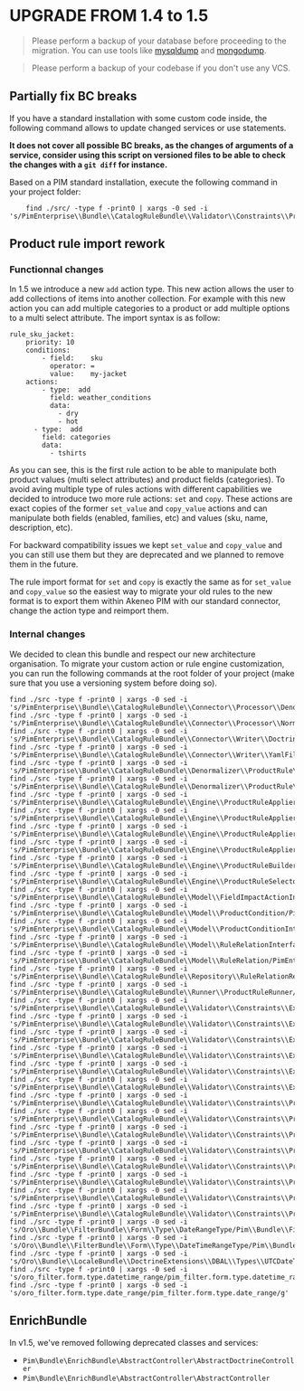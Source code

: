 # UPGRADE FROM 1.4 to 1.5

> Please perform a backup of your database before proceeding to the migration. You can use tools like  [mysqldump](http://dev.mysql.com/doc/refman/5.1/en/mysqldump.html) and [mongodump](http://docs.mongodb.org/manual/reference/program/mongodump/).

> Please perform a backup of your codebase if you don't use any VCS.

## Partially fix BC breaks

If you have a standard installation with some custom code inside, the following command allows to update changed services or use statements.

**It does not cover all possible BC breaks, as the changes of arguments of a service, consider using this script on versioned files to be able to check the changes with a `git diff` for instance.**

Based on a PIM standard installation, execute the following command in your project folder:
```
    find ./src/ -type f -print0 | xargs -0 sed -i 's/PimEnterprise\\Bundle\\CatalogRuleBundle\\Validator\\Constraints\\ProductRule\\ValueAction/PimEnterprise\\Bundle\\CatalogRuleBundle\\Validator\\Constraints\\ProductRule\\PropertyAction/g'
```

## Product rule import rework

### Functionnal changes

In 1.5 we introduce a new `add` action type. This new action allows the user to add collections of items into another collection. For example with this new action you can add multiple categories to a product or add multiple options to a multi select attribute. The import syntax is as follow:

    rule_sku_jacket:
        priority: 10
        conditions:
            - field:    sku
              operator: =
              value:    my-jacket
        actions:
            - type:  add
              field: weather_conditions
              data:
                - dry
                - hot
          - type:  add
            field: categories
            data:
              - tshirts

As you can see, this is the first rule action to be able to manipulate both product values (multi select attributes) and product fields (categories). To avoid aving multiple type of rules actions with different capabilities we decided to introduce two more rule actions: `set` and `copy`. These actions are exact copies of the former `set_value` and `copy_value` actions and can manipulate both fields (enabled, families, etc) and values (sku, name, description, etc).

For backward compatibility issues we kept `set_value` and `copy_value` and you can still use them but they are deprecated and we planned to remove them in the future.

The rule import format for `set` and `copy` is exactly the same as for `set_value` and `copy_value` so the easiest way to migrate your old rules to the new format is to export them within Akeneo PIM with our standard connector, change the action type and reimport them.

### Internal changes

We decided to clean this bundle and respect our new architecture organisation. To migrate your custom action or rule engine customization, you can run the following commands at the root folder of your project (make sure that you use a versioning system before doing so).

    find ./src -type f -print0 | xargs -0 sed -i 's/PimEnterprise\\Bundle\\CatalogRuleBundle\\Connector\\Processor\\Denormalization\\RuleDefinitionProcessor/PimEnterprise\\Component\\CatalogRule\\Connector\\Processor\\Denormalization\\RuleDefinitionProcessor/g'
    find ./src -type f -print0 | xargs -0 sed -i 's/PimEnterprise\\Bundle\\CatalogRuleBundle\\Connector\\Processor\\Normalization\\RuleDefinitionProcessor/PimEnterprise\\Component\\CatalogRule\\Connector\\Processor\\Normalization\\RuleDefinitionProcessor/g'
    find ./src -type f -print0 | xargs -0 sed -i 's/PimEnterprise\\Bundle\\CatalogRuleBundle\\Connector\\Writer\\Doctrine\\RuleDefinitionWriter/PimEnterprise\\Component\\CatalogRule\\Connector\\Writer\\Doctrine\\RuleDefinitionWriter/g'
    find ./src -type f -print0 | xargs -0 sed -i 's/PimEnterprise\\Bundle\\CatalogRuleBundle\\Connector\\Writer\\YamlFile\\RuleDefinitionWriter/PimEnterprise\\Component\\CatalogRule\\Connector\\Writer\\YamlFile\\RuleDefinitionWriter/g'
    find ./src -type f -print0 | xargs -0 sed -i 's/PimEnterprise\\Bundle\\CatalogRuleBundle\\Denormalizer\\ProductRule\\ConditionDenormalizer/PimEnterprise\\Component\\CatalogRule\\Denormalizer\\ProductRule\\ConditionDenormalizer/g'
    find ./src -type f -print0 | xargs -0 sed -i 's/PimEnterprise\\Bundle\\CatalogRuleBundle\\Denormalizer\\ProductRule\\ContentDenormalizer/PimEnterprise\\Component\\CatalogRule\\Denormalizer\\ProductRule\\ContentDenormalizer/g'
    find ./src -type f -print0 | xargs -0 sed -i 's/PimEnterprise\\Bundle\\CatalogRuleBundle\\Engine\\ProductRuleApplier/PimEnterprise\\Component\\CatalogRule\\Engine\\ProductRuleApplier/g'
    find ./src -type f -print0 | xargs -0 sed -i 's/PimEnterprise\\Bundle\\CatalogRuleBundle\\Engine\\ProductRuleApplier\\ProductsSaver/PimEnterprise\\Component\\CatalogRule\\Engine\\ProductRuleApplier\\ProductsSaver/g'
    find ./src -type f -print0 | xargs -0 sed -i 's/PimEnterprise\\Bundle\\CatalogRuleBundle\\Engine\\ProductRuleApplier\\ProductsUpdater/PimEnterprise\\Component\\CatalogRule\\Engine\\ProductRuleApplier\\ProductsUpdater/g'
    find ./src -type f -print0 | xargs -0 sed -i 's/PimEnterprise\\Bundle\\CatalogRuleBundle\\Engine\\ProductRuleApplier\\ProductsValidator/PimEnterprise\\Component\\CatalogRule\\Engine\\ProductRuleApplier\\ProductsValidator/g'
    find ./src -type f -print0 | xargs -0 sed -i 's/PimEnterprise\\Bundle\\CatalogRuleBundle\\Engine\\ProductRuleBuilder/PimEnterprise\\Component\\CatalogRule\\Engine\\ProductRuleBuilder/g'
    find ./src -type f -print0 | xargs -0 sed -i 's/PimEnterprise\\Bundle\\CatalogRuleBundle\\Engine\\ProductRuleSelector/PimEnterprise\\Component\\CatalogRule\\Engine\\ProductRuleSelector/g'
    find ./src -type f -print0 | xargs -0 sed -i 's/PimEnterprise\\Bundle\\CatalogRuleBundle\\Model\\FieldImpactActionInterface/PimEnterprise\\Component\\CatalogRule\\Model\\FieldImpactActionInterface/g'
    find ./src -type f -print0 | xargs -0 sed -i 's/PimEnterprise\\Bundle\\CatalogRuleBundle\\Model\\ProductCondition/PimEnterprise\\Component\\CatalogRule\\Model\\ProductCondition/g'
    find ./src -type f -print0 | xargs -0 sed -i 's/PimEnterprise\\Bundle\\CatalogRuleBundle\\Model\\ProductConditionInterface/PimEnterprise\\Component\\CatalogRule\\Model\\ProductConditionInterface/g'
    find ./src -type f -print0 | xargs -0 sed -i 's/PimEnterprise\\Bundle\\CatalogRuleBundle\\Model\\RuleRelationInterface/PimEnterprise\\Component\\CatalogRule\\Model\\RuleRelationInterface/g'
    find ./src -type f -print0 | xargs -0 sed -i 's/PimEnterprise\\Bundle\\CatalogRuleBundle\\Model\\RuleRelation/PimEnterprise\\Component\\CatalogRule\\Model\\RuleRelation/g'
    find ./src -type f -print0 | xargs -0 sed -i 's/PimEnterprise\\Bundle\\CatalogRuleBundle\\Repository\\RuleRelationRepositoryInterface/PimEnterprise\\Component\\CatalogRule\\Repository\\RuleRelationRepositoryInterface/g'
    find ./src -type f -print0 | xargs -0 sed -i 's/PimEnterprise\\Bundle\\CatalogRuleBundle\\Runner\\ProductRuleRunner/PimEnterprise\\Component\\CatalogRule\\Runner\\ProductRuleRunner/g'
    find ./src -type f -print0 | xargs -0 sed -i 's/PimEnterprise\\Bundle\\CatalogRuleBundle\\Validator\\Constraints\\ExistingAddField/PimEnterprise\\Bundle\\CatalogRuleBundle\\Validator\\Constraint\\ExistingAddField/g'
    find ./src -type f -print0 | xargs -0 sed -i 's/PimEnterprise\\Bundle\\CatalogRuleBundle\\Validator\\Constraints\\ExistingCopyFields/PimEnterprise\\Bundle\\CatalogRuleBundle\\Validator\\Constraint\\ExistingCopyFields/g'
    find ./src -type f -print0 | xargs -0 sed -i 's/PimEnterprise\\Bundle\\CatalogRuleBundle\\Validator\\Constraints\\ExistingField/PimEnterprise\\Bundle\\CatalogRuleBundle\\Validator\\Constraint\\ExistingField/g'
    find ./src -type f -print0 | xargs -0 sed -i 's/PimEnterprise\\Bundle\\CatalogRuleBundle\\Validator\\Constraints\\ExistingFieldValidator/PimEnterprise\\Component\\CatalogRule\\Validator\\ExistingFieldValidator/g'
    find ./src -type f -print0 | xargs -0 sed -i 's/PimEnterprise\\Bundle\\CatalogRuleBundle\\Validator\\Constraints\\ExistingFilterField/PimEnterprise\\Bundle\\CatalogRuleBundle\\Validator\\Constraint\\ExistingFilterField/g'
    find ./src -type f -print0 | xargs -0 sed -i 's/PimEnterprise\\Bundle\\CatalogRuleBundle\\Validator\\Constraints\\ExistingSetField/PimEnterprise\\Bundle\\CatalogRuleBundle\\Validator\\Constraint\\ExistingSetField/g'
    find ./src -type f -print0 | xargs -0 sed -i 's/PimEnterprise\\Bundle\\CatalogRuleBundle\\Validator\\Constraints\\ProductRule\\NonEmptyValueCondition/PimEnterprise\\Bundle\\CatalogRuleBundle\\Validator\\Constraint\\NonEmptyValueCondition/g'
    find ./src -type f -print0 | xargs -0 sed -i 's/PimEnterprise\\Bundle\\CatalogRuleBundle\\Validator\\Constraints\\ProductRule\\NonEmptyValueConditionValidator/PimEnterprise\\Component\\CatalogRule\\Validator\\NonEmptyValueConditionValidator/g'
    find ./src -type f -print0 | xargs -0 sed -i 's/PimEnterprise\\Bundle\\CatalogRuleBundle\\Validator\\Constraints\\ProductRule\\PropertyAction/PimEnterprise\\Bundle\\CatalogRuleBundle\\Validator\\Constraint\\PropertyAction/g'
    find ./src -type f -print0 | xargs -0 sed -i 's/PimEnterprise\\Bundle\\CatalogRuleBundle\\Validator\\Constraints\\ProductRule\\PropertyActionValidator/PimEnterprise\\Component\\CatalogRule\\Validator\\PropertyActionValidator/g'
    find ./src -type f -print0 | xargs -0 sed -i 's/PimEnterprise\\Bundle\\CatalogRuleBundle\\Validator\\Constraints\\ProductRule\\SupportedOperatorCondition/PimEnterprise\\Bundle\\CatalogRuleBundle\\Validator\\Constraint\\SupportedOperatorCondition/g'
    find ./src -type f -print0 | xargs -0 sed -i 's/PimEnterprise\\Bundle\\CatalogRuleBundle\\Validator\\Constraints\\ProductRule\\SupportedOperatorConditionValidator/PimEnterprise\\Component\\CatalogRule\\Validator\\SupportedOperatorConditionValidator/g'
    find ./src -type f -print0 | xargs -0 sed -i 's/PimEnterprise\\Bundle\\CatalogRuleBundle\\Validator\\Constraints\\ProductRule\\ValueCondition/PimEnterprise\\Bundle\\CatalogRuleBundle\\Validator\\Constraint\\ValueCondition/g'
    find ./src -type f -print0 | xargs -0 sed -i 's/PimEnterprise\\Bundle\\CatalogRuleBundle\\Validator\\Constraints\\ProductRule\\ValueConditionValidator/PimEnterprise\\Component\\CatalogRule\\Validator\\ValueConditionValidator/g'
    find ./src -type f -print0 | xargs -0 sed -i 's/Oro\\Bundle\\FilterBundle\\Form\\Type\\DateRangeType/Pim\\Bundle\\FilterBundle\\Form\\Type\\DateRangeType/g'
    find ./src -type f -print0 | xargs -0 sed -i 's/Oro\\Bundle\\FilterBundle\\Form\\Type\\DateTimeRangeType/Pim\\Bundle\\FilterBundle\\Form\\Type\\DateTimeRangeType/g'
    find ./src -type f -print0 | xargs -0 sed -i 's/Oro\\Bundle\\LocaleBundle\\DoctrineExtensions\\DBAL\\Types\\UTCDateTimeType/Akeneo\\Bundle\\StorageUtilsBundle\\Doctrine\\DBAL\\Types\\UTCDateTimeType/g'
    find ./src -type f -print0 | xargs -0 sed -i 's/oro_filter.form.type.datetime_range/pim_filter.form.type.datetime_range/g'
    find ./src -type f -print0 | xargs -0 sed -i 's/oro_filter.form.type.date_range/pim_filter.form.type.date_range/g'

## EnrichBundle

In v1.5, we've removed following deprecated classes and services:

 - `Pim\Bundle\EnrichBundle\AbstractController\AbstractDoctrineController`
 - `Pim\Bundle\EnrichBundle\AbstractController\AbstractController`
